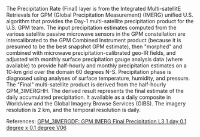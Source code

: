 The Precipitation Rate (Final) layer is from the Integrated Multi-satellitE Retrievals for GPM (Global Precipitation Measurement) (IMERG) unified U.S. algorithm that provides the Day-1 multi-satellite precipitation product for the U.S. GPM team. The input precipitation estimates computed from the various satellite passive microwave sensors in the GPM constellation are intercalibrated to the GPM Combined Instrument product (because it is presumed to be the best snapshot GPM estimate), then "morphed" and combined with microwave precipitation-calibrated geo-IR fields, and adjusted with monthly surface precipitation gauge analysis data (where available) to provide half-hourly and monthly precipitation estimates on a 10-km grid over the domain 60 degrees N-S. Precipitation phase is diagnosed using analyses of surface temperature, humidity, and pressure. The "Final" multi-satellite product is derived from the half-hourly GPM_3IMERGHH. The derived result represents the final estimate of the daily accumulated precipitation. It available as a daily composite in Worldview and the Global Imagery Browse Services (GIBS). The imagery resolution is 2 km, and the temporal resolution is daily.

References: [GPM_3IMERGDF: GPM IMERG Final Precipitation L3 1 day 0.1 degree x 0.1 degree V06](https://disc.gsfc.nasa.gov/datasets/GPM_3IMERGDF_06/summary)
